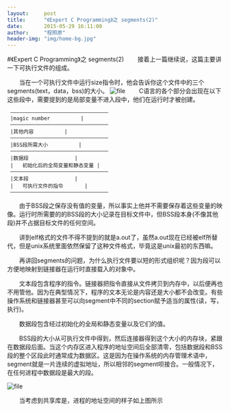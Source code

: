```yaml
---
layout:     post
title:      "《Expert C Programming》之 segments(2)"
date:       2015-05-29 16:11:00
author:     "程照原"
header-img: "img/home-bg.jpg"
---
```

#《Expert C Programming》之 segments(2)
　　接着上一篇继续说，这篇主要讲一下可执行文件的组成。

　　当在一个可执行文件中运行size指令时，他会告诉你这个文件中的三个segments(text，data，bss)的大小。
![file](/blog/img/size.jpg)
　　C语言的各个部分会出现在以下这些段中，需要提到的是局部变量不进入段中，他们在运行时才被创建。
     
     ————————————————————————————————
     |magic number			|
     ————————————————————————————————
     |其他内容			|
     ————————————————————————————————
     |BSS段所需大小			|
     ————————————————————————————————
     |数据段				| 
     |   初始化后的全局变量和静态变量	|
     ————————————————————————————————
     |文本段				|
     |   可执行文件的指令		|
     ————————————————————————————————

　　由于BSS段之保存没有值的变量，所以事实上他并不需要保存着这些变量的映像。运行时所需要的的BSS段的大小记录在目标文件中，但BSS段本身(不像其他段)并不占据目标文件的任何空间。

　　讲到elf格式的文件不得不提到的就是a.out了，虽然a.out现在已经被elf所替代，但是unix系统里面依然保留了这种文件格式，毕竟这是unix最初的东西嘛。

　　再讲回segments的问题，为什么执行文件要以短的形式组织呢？因为段可以方便地映射到链接器在运行时直接载入的对象中。

　　文本段包含程序的指令。链接器把指令直接从文件拷贝到内存中，以后便再也不用管他。因为在典型情况下，程序的文本无论是内容还是大小都不会改变。有些操作系统和链接器甚至可以向segment中不同的section赋予适当的属性(读，写，执行)。

　　数据段包含经过初始化的全局和静态变量以及它们的值。

　　BSS段的大小从可执行文件中得到，然后连接器得到这个大小的内存块，紧跟在数据段后面。当这个内存区进入程序的地址空间后全部清零，包括数据段和BSS段的整个区段此时通常成为数据区。这是因为在操作系统的内存管理术语中，segment就是一片连续的虚拟地址，所以相邻的segment呗接合。一般情况下，在任何进程中数据段是最大的段。

![file](/blog/img/share_img.jpg)

　　当考虑到共享库是，进程的地址空间的样子如上图所示
